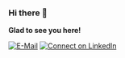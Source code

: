 ### Hi there 👋

**Glad to see you here!**

[![E-Mail](https://img.shields.io/badge/--email?label=E-mail&logo=Gmail&style=social)](mailto:vibhu98mishra@gmail.com) [![Connect on LinkedIn](https://img.shields.io/badge/--linkedin?label=LinkedIn&logo=LinkedIn&style=social)](https://www.linkedin.com/in/vibhu-mishra-654a0914a/)

<!--
**Mishra121/Mishra121** is a ✨ _special_ ✨ repository because its `README.md` (this file) appears on your GitHub profile.

Here are some ideas to get you started:

- 🔭 I’m currently working on ...
- 🌱 I’m currently learning ...
- 👯 I’m looking to collaborate on ...
- 🤔 I’m looking for help with ...
- 💬 Ask me about ...
- 📫 How to reach me: ...
- 😄 Pronouns: ...
- ⚡ Fun fact: ...
-->
